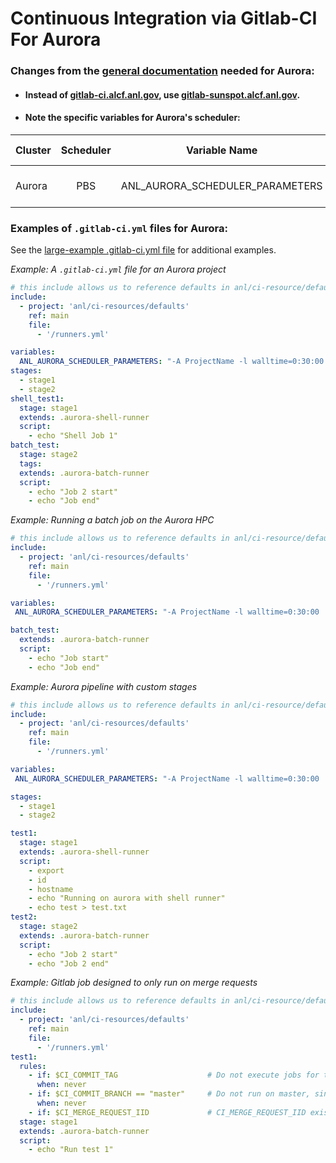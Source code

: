 # Continuous Integration via Gitlab-CI For Aurora

### Changes from the [general documentation](https://docs.alcf.anl.gov/services/gitlab-ci/) needed for Aurora:
-  #### Instead of [gitlab-ci.alcf.anl.gov](https://gitlab-ci.alcf.anl.gov), use [gitlab-sunspot.alcf.anl.gov](https://gitlab-sunspot.alcf.anl.gov).
-  #### Note the specific variables for Aurora's scheduler:
  | Cluster | Scheduler | Variable Name | Support docs |
  |:--------|:---------:|:-------------:|:------------:|
  | Aurora | PBS       | ANL_AURORA_SCHEDULER_PARAMETERS  | [Aurora Getting Started](../getting-started-on-aurora.md) |

### Examples of `.gitlab-ci.yml` files for Aurora:

See the [large-example .gitlab-ci.yml file](https://gitlab-sunspot.alcf.anl.gov/anl/ci-resources/examples/large-example/-/blob/master/.gitlab-ci.yml) for additional examples.

_Example: A `.gitlab-ci.yml` file for an Aurora project_

```yaml
# this include allows us to reference defaults in anl/ci-resource/defaults
include:
  - project: 'anl/ci-resources/defaults'
    ref: main
    file:
      - '/runners.yml'

variables:
  ANL_AURORA_SCHEDULER_PARAMETERS: "-A ProjectName -l walltime=0:30:00  -q AuroraQueueName"
stages:
  - stage1
  - stage2
shell_test1:
  stage: stage1
  extends: .aurora-shell-runner
  script:
    - echo "Shell Job 1"
batch_test:
  stage: stage2
  tags:
  extends: .aurora-batch-runner
  script:
    - echo "Job 2 start"
    - echo "Job end"
```

_Example: Running a batch job on the Aurora HPC_

```yaml
# this include allows us to reference defaults in anl/ci-resource/defaults
include:
  - project: 'anl/ci-resources/defaults'
    ref: main
    file:
      - '/runners.yml'

variables:
 ANL_AURORA_SCHEDULER_PARAMETERS: "-A ProjectName -l walltime=0:30:00  -q AuroraQueueName"

batch_test:
  extends: .aurora-batch-runner
  script:
    - echo "Job start"
    - echo "Job end"
```

_Example: Aurora pipeline with custom stages_

```yaml
# this include allows us to reference defaults in anl/ci-resource/defaults
include:
  - project: 'anl/ci-resources/defaults'
    ref: main
    file:
      - '/runners.yml'

variables:
 ANL_AURORA_SCHEDULER_PARAMETERS: "-A ProjectName -l walltime=0:30:00  -q AuroraQueueName"

stages:
  - stage1
  - stage2

test1:
  stage: stage1
  extends: .aurora-shell-runner
  script:
    - export
    - id
    - hostname
    - echo "Running on aurora with shell runner" 
    - echo test > test.txt
test2:
  stage: stage2
  extends: .aurora-batch-runner
  script:
    - echo "Job 2 start"
    - echo "Job 2 end"
```

_Example: Gitlab job designed to only run on merge requests_

```yaml
# this include allows us to reference defaults in anl/ci-resource/defaults
include:
  - project: 'anl/ci-resources/defaults'
    ref: main
    file:
      - '/runners.yml'
test1:
  rules:
    - if: $CI_COMMIT_TAG                    # Do not execute jobs for tag context
      when: never
    - if: $CI_COMMIT_BRANCH == "master"     # Do not run on master, since will run on the merge request just prior
      when: never
    - if: $CI_MERGE_REQUEST_IID             # CI_MERGE_REQUEST_IID exists, so run job
  stage: stage1
  extends: .aurora-batch-runner
  script:
    - echo "Run test 1"
```